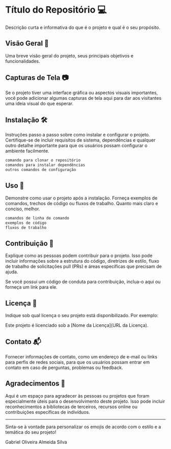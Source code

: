 # Título do Repositório 💻

Descrição curta e informativa do que é o projeto e qual é o seu propósito.

## Visão Geral 📄

Uma breve visão geral do projeto, seus principais objetivos e funcionalidades.

## Capturas de Tela 📷

Se o projeto tiver uma interface gráfica ou aspectos visuais importantes, você pode adicionar algumas capturas de 
tela aqui para dar aos visitantes uma ideia visual do que esperar.

## Instalação 🛠️

Instruções passo a passo sobre como instalar e configurar o projeto. Certifique-se de incluir requisitos de sistema, 
dependências e qualquer outro detalhe importante para que os usuários possam configurar o ambiente facilmente.

```bash
comando para clonar o repositório
comandos para instalar dependências
outros comandos de configuração
```

## Uso 🚀

Demonstre como usar o projeto após a instalação. Forneça exemplos de comandos, trechos de código ou fluxos de 
trabalho. Quanto mais claro e conciso, melhor.

```bash
comandos de linha de comando
exemplos de código
fluxos de trabalho
```

## Contribuição 🤝

Explique como as pessoas podem contribuir para o projeto. Isso pode incluir informações sobre a estrutura do código, 
diretrizes de estilo, fluxo de trabalho de solicitações pull (PRs) e áreas específicas que precisam de ajuda.

Se você possui um código de conduta para contribuição, inclua-o aqui ou forneça um link para ele.

## Licença 📜

Indique sob qual licença o seu projeto está disponibilizado. Por exemplo:

Este projeto é licenciado sob a [Nome da Licença](URL da Licença).

## Contato 📬

Fornecer informações de contato, como um endereço de e-mail ou links para perfis de redes sociais, para que os 
usuários possam entrar em contato em caso de perguntas, problemas ou feedback.

## Agradecimentos 🙏

Aqui é um espaço para agradecer às pessoas ou projetos que foram especialmente úteis para o desenvolvimento deste 
projeto. Isso pode incluir reconhecimentos a bibliotecas de terceiros, recursos online ou contribuições específicas 
de indivíduos. 

---

Sinta-se à vontade para personalizar os emojis de acordo com o estilo e a temática do seu projeto!


Gabriel Oliveira Almeida Silva